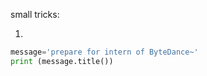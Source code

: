 small tricks:

1. 
``` python
message='prepare for intern of ByteDance~'
print (message.title())
```
